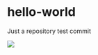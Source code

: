 # hello-world
Just a repository
test commit 

<img src="https://media.giphy.com/media/9pB0wIwWqAjUJH2yVy/giphy.gif" ></img>
